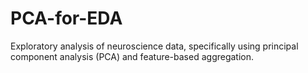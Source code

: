 # PCA-for-EDA
Exploratory analysis of neuroscience data, specifically using principal component analysis (PCA) and feature-based aggregation. 
